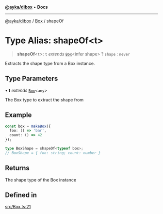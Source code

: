 [**@ayka/dibox**](../../../README.md) • **Docs**

***

[@ayka/dibox](../../../globals.md) / [Box](../README.md) / shapeOf

# Type Alias: shapeOf\<t\>

> **shapeOf**\<`t`\>: `t` *extends* [`Box`](../classes/Box.md)\<infer shape\> ? `shape` : `never`

Extracts the shape type from a Box instance.

## Type Parameters

• **t** *extends* [`Box`](../classes/Box.md)\<`any`\>

The Box type to extract the shape from

## Example

```ts
const box = makeBox({
  foo: () => 'bar',
  count: () => 42
});

type BoxShape = shapeOf<typeof box>;
// BoxShape = { foo: string; count: number }
```

## Returns

The shape type of the Box instance

## Defined in

[src/Box.ts:21](https://github.com/AndreyMork/dibox/blob/32667f725c68d64dc5c8fc9751dde5370b7962d5/src/Box.ts#L21)
